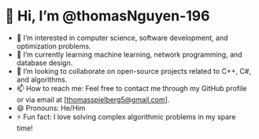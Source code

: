 # 👋 Hi, I’m @thomasNguyen-196

- 👀 I’m interested in computer science, software development, and optimization problems.
- 🌱 I’m currently learning machine learning, network programming, and database design.
- 💞️ I’m looking to collaborate on open-source projects related to C++, C#, and algorithms.
- 📫 How to reach me: Feel free to contact me through my GitHub profile or via email at [thomasspielberg5@gmail.com].
- 😄 Pronouns: He/Him
- ⚡ Fun fact: I love solving complex algorithmic problems in my spare time!



<!---
thomasNguyen-196/thomasNguyen-196 is a ✨ special ✨ repository because its `README.md` (this file) appears on your GitHub profile.
You can click the Preview link to take a look at your changes.
--->
